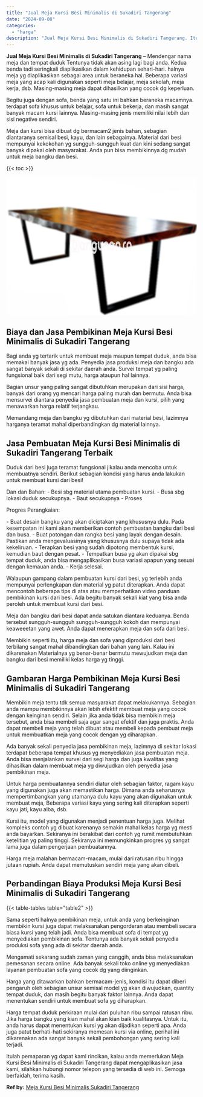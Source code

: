 ```yaml
---
title: "Jual Meja Kursi Besi Minimalis di Sukadiri Tangerang"
date: "2024-09-08"
categories: 
  - "harga"
description: "Jual Meja Kursi Besi Minimalis di Sukadiri Tangerang. Itulah pemaparan yg dapat kami rincikan, kalau anda memerlukan Meja Kursi Besi Minimalis di Sukadiri Ta..."
---
```


**Jual Meja Kursi Besi Minimalis di Sukadiri Tangerang** – Mendengar nama meja dan tempat duduk Tentunya tidak akan asing lagi bagi anda. Kedua benda tadi seringkali diaplikasikan dalam kehidupan sehari-hari. halnya meja yg diaplikasikan sebagai area untuk beraneka hal. Beberapa variasi meja yang acap kali digunakan seperti meja belajar, meja sekolah, meja kerja, dsb. Masing-masing meja dapat dihasilkan yang cocok dg keperluan.

Begitu juga dengan sofa, benda yang satu ini bahkan beraneka macamnya. terdapat sofa khusus untuk belajar, sofa untuk bekerja, dan masih sangat banyak macam kursi lainnya. Masing-masing jenis memiliki nilai lebih dan sisi negative sendiri.

Meja dan kursi bisa dibuat dg bermacam2 jenis bahan, sebagian diantaranya semisal besi, kayu, dan lain sebagainya. Material dari besi mempunyai kekokohan yg sungguh-sungguh kuat dan kini sedang sangat banyak dipakai oleh masyarakat. Anda pun bisa membikinnya dg mudah untuk meja bangku dan besi.

{{< toc >}}

![Jual Meja Kursi Besi Minimalis di Sukadiri Tangerang](/images/jual-meja-besi-murah23.png)

## Biaya dan Jasa Pembikinan Meja Kursi Besi Minimalis di Sukadiri Tangerang

Bagi anda yg tertarik untuk membuat meja maupun tempat duduk, anda bisa memakai banyak jasa yg ada. Penyedia jasa produksi meja dan bangku ada sangat banyak sekali di sekitar daerah anda. Survei tempat yg paling fungsional baik dari segi mutu, harga ataupun hal lainnya.

Bagian unsur yang paling sangat dibutuhkan merupakan dari sisi harga, banyak dari orang yg mencari harga paling murah dan bermutu. Anda bisa mensurvei diantara penyedia jasa pembuatan meja dan kursi, pilih yang menawarkan harga relatif terjangkau.

Memandang meja dan bangku yg dibutuhkan dari material besi, lazimnya harganya teramat mahal diperbandingkan dg material lainnya.

## Jasa Pembuatan Meja Kursi Besi Minimalis di Sukadiri Tangerang Terbaik

Duduk dari besi juga teramat fungsional jikalau anda mencoba untuk membuatnya sendiri. Berikut sebagian kondisi yang harus anda lakukan untuk membuat kursi dari besi!

Dan dan Bahan: - Besi sbg material utama pembuatan kursi. - Busa sbg lokasi duduk secukupnya. - Baut secukupnya - Proses

Progres Perangkaian:

\- Buat desain bangku yang akan diciptakan yang khususnya dulu. Pada kesempatan ini kami akan memberikan contoh pembuatan bangku dari besi dan busa. - Buat potongan dan rangka besi yang layak dengan desain. Pastikan anda mengevaluasinya yang khususnya dulu supaya tidak ada kekeliruan. - Terapkan besi yang sudah dipotong membentuk kursi, kemudian baut dengan pesat. - Tempatkan busa yg akan dipakai sbg tempat duduk, anda bisa mengaplikasikan busa variasi apapun yang sesuai dengan kemauan anda. - Kerja selesai.

Walaupun gampang dalam pembuatan kursi dari besi, yg terlebih anda mempunyai perlengkapan dan material yg patut diterapkan. Anda dapat mencontoh beberapa tips di atas atau memperhatikan video panduan pembikinan kursi dari besi. Ada begitu banyak sekali kiat yang bisa anda peroleh untuk membuat kursi dari besi.

Meja dan bangku dari besi dapat anda satukan diantara keduanya. Benda tersebut sungguh-sungguh sungguh-sungguh kokoh dan mempunyai keaweeetan yang awet. Anda dapat menerapkan meja dan sofa dari besi.

Membikin seperti itu, harga meja dan sofa yang diproduksi dari besi terbilang sangat mahal dibandingkan dari bahan yang lain. Kalau ini dikarenakan Materialnya yg benar-benar bermutu mewujudkan meja dan bangku dari besi memiliki kelas harga yg tinggi.

## Gambaran Harga Pembikinan Meja Kursi Besi Minimalis di Sukadiri Tangerang

Membikin meja tentu tdk semua masyarakat dapat melakukannya. Sebagian anda mampu membikinnya akan lebih efektif membuat meja yang cocok dengan keinginan sendiri. Selain jika anda tidak bisa membikin meja tersebut, anda bisa membeli saja agar sangat efektif dan juga praktis. Anda dapat membeli meja yang telah dibuat atau membeli kepada pembuat meja untuk membuatkan meja yang cocok dengan yg diharapkan.

Ada banyak sekali penyedia jasa pembikinan meja, lazimnya di sekitar lokasi terdapat beberapa tempat khusus yg menyediakan jasa pembuatan meja. Anda bisa menjalankan survei dari segi harga dan juga kwalitas yang dihasilkan dalam membuat meja yg diwujudkan oleh penyedia jasa pembikinan meja.

Untuk harga pembuatannya sendiri diatur oleh sebagian faktor, ragam kayu yang digunakan juga akan memastikan harga. Dimana anda seharusnya mempertimbangkan yang utamanya dulu kayu yang akan digunakan untuk membuat meja, Beberapa variasi kayu yang sering kali diterapkan seperti kayu jati, kayu alba, dsb.

Kursi itu, model yang digunakan menjadi penentuan harga juga. Melihat kompleks contoh yg dibuat karenanya semakin mahal kelas harga yg mesti anda bayarkan. Sekiranya ini berakibat dari contoh yg rumit membutuhkan ketelitian yg paling tinggi. Sekiranya ini memungkinkan progres yg sangat lama juga dalam pengerjaan pembuatannya.

Harga meja malahan bermacam-macam, mulai dari ratusan ribu hingga jutaan rupiah. Anda dapat memutuskan sendiri meja yang akan dibeli.

## Perbandingan Biaya Produksi Meja Kursi Besi Minimalis di Sukadiri Tangerang

{{< table-tables table="table2" >}}

Sama seperti halnya pembikinan meja, untuk anda yang berkeinginan membikin kursi juga dapat melaksanakan pengorderan atau membeli secara biasa kursi yang telah jadi. Anda bisa membuat sofa di tempat yg menyediakan pembikinan sofa. Tentunya ada banyak sekali penyedia produksi sofa yang ada di sekitar daerah anda.

Mengamati sekarang sudah zaman yang canggih, anda bisa melaksanakan pemesanan secara online. Ada banyak sekali toko online yg menyediakan layanan pembuatan sofa yang cocok dg yang diinginkan.

Harga yang ditawarkan bahkan bermacam-jenis, kondisi itu dapat diberi pengaruh oleh sebagian unsur semisal model yg akan diwujudkan, quantity tempat duduk, dan masih begitu banyak faktor lainnya. Anda dapat menentukan sendiri untuk membuat sofa yg diharapkan.

Harga tempat duduk perkiraan mulai dari puluhan ribu sampai ratusan ribu. Jika harga bangku yang kian mahal akan kian baik kualitasnya. Untuk itu, anda harus dapat menentukan kursi yg akan dijadikan seperti apa. Anda juga patut berhati-hati sekiranya memesan kursi via online, perihal ini dikarenakan ada sangat banyak sekali pembohongan yang sering kali terjadi.

Itulah pemaparan yg dapat kami rincikan, kalau anda memerlukan Meja Kursi Besi Minimalis di Sukadiri Tangerang dapat mengaplikasikan jasa kami, silahkan hubungi nomor telepon yang tersedia di web ini. Semoga berfaidah, terima kasih.

**Ref by:** [Meja Kursi Besi Minimalis Sukadiri Tangerang](https://id.wikipedia.org/wiki/Meja)
